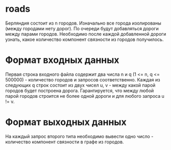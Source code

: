 # roads
Берляндия состоит из n городов. 
Изначально все города изолированы (между городами нету дорог). 
По очереди будут добавляться дороги между парами городов. 
Необходимо после каждой добавленной дороги узнать, какое количество компонент связности из городов получилось.
# Формат входных данных
Первая строка входного файла содержит два числа n и q (1 <= n, q <= 500000) - количество городов и запросов соответственно.
Каждая из следующих q строк состоит из двух чисел u, v - между какой парой городов будет построена дорога. 
Гарантируется, что между любой парой городов строится не более одной дороги и для любого запроса u != v.
# Формат выходных данных
На каждый запрос второго типа необходимо вывести одно число - количество компонент связности в графе из городов.
